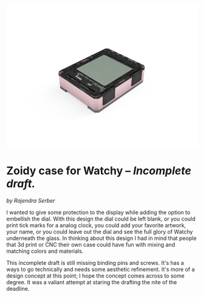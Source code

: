 ![Zoidy Render](Zoidy_2021-Mar-17_01-36-44PM-000_CustomizedView14703990948.png)

# Zoidy case for Watchy – *Incomplete draft.*

*by Rajendra Serber*

I wanted to give some protection to the display while adding the option to embellish the dial. With this design the dial could be left blank, or you could print tick marks for a analog clock,  you could add your favorite artwork, your name, or you could leave out the dial and see the full glory of Watchy underneath the glass. In thinking about this design I had in mind that people that 3d print or CNC their own case could have fun with mixing and matching colors and materials.

This incomplete draft is still missing binding pins and screws. It's has a ways to go technically and needs some aesthetic refinement. It's more of a design concept at this point; I hope the concept comes across to some degree. It was a valiant attempt at staring the drafting the nite of the deadline.